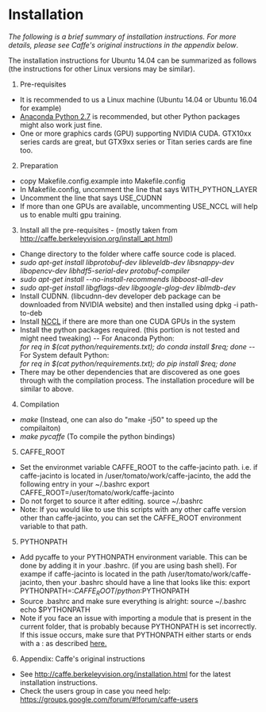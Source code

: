 # Installation

*The following is a brief summary of installation instructions. For more details, please see Caffe's original instructions in the appendix below*.

The installation instructions for Ubuntu 14.04 can be summarized as follows (the instructions for other Linux versions may be similar).  
1. Pre-requisites
 * It is recommended to us a Linux machine (Ubuntu 14.04 or Ubuntu 16.04 for example)
 * [Anaconda Python 2.7](https://www.continuum.io/downloads) is recommended, but other Python packages might also work just fine.
 * One or more graphics cards (GPU) supporting NVIDIA CUDA. GTX10xx series cards are great, but GTX9xx series or Titan series cards are fine too.
 
2. Preparation
 * copy Makefile.config.example into Makefile.config
 * In Makefile.config, uncomment the line that says WITH_PYTHON_LAYER
 * Uncomment the line that says USE_CUDNN
 * If more than one GPUs are available, uncommenting USE_NCCL will help us to enable multi gpu training.
 
3. Install all the pre-requisites - (mostly taken from http://caffe.berkeleyvision.org/install_apt.html)
 * Change directory to the folder where caffe source code is placed.
 * *sudo apt-get install libprotobuf-dev libleveldb-dev libsnappy-dev libopencv-dev libhdf5-serial-dev protobuf-compiler*
 * *sudo apt-get install --no-install-recommends libboost-all-dev*
 * *sudo apt-get install libgflags-dev libgoogle-glog-dev liblmdb-dev*
 * Install CUDNN. (libcudnn-dev developer deb package can be downloaded from NVIDIA website) and then installed using dpkg -i path-to-deb
 * Install [NCCL](https://github.com/NVIDIA/nccl/releases) if there are more than one CUDA GPUs in the system
 * Install the python packages required. (this portion is not tested and might need tweaking)
  -- For Anaconda Python: <br> *for req in $(cat python/requirements.txt); do conda install $req; done*
  -- For System default Python: <br> *for req in $(cat python/requirements.txt); do pip install $req; done* 
 * There may be other dependencies that are discovered as one goes through with the compilation process. The installation procedure will be similar to above.

4. Compilation
 * *make* (Instead, one can also do "make -j50" to speed up the compilaiton)
 * *make pycaffe* (To compile the python bindings)

5. CAFFE_ROOT
 * Set the environmet variable CAFFE_ROOT to the caffe-jacinto path. i.e. if caffe-jacinto is located in /user/tomato/work/caffe-jacinto, the add the following entry in your ~/.bashrc
 export CAFFE_ROOT=/user/tomato/work/caffe-jacinto
 * Do not forget to source it after editing.
 source ~/.bashrc
 * Note: If you would like to use this scripts with any other caffe version other than caffe-jacinto, you can set the CAFFE_ROOT environment variable to that path.
 
5. PYTHONPATH
 * Add pycaffe to your PYTHONPATH environment variable. This can be done by adding it in your .bashrc. (if you are using bash shell). For exampe if caffe-jacinto is located in the path /user/tomato/work/caffe-jacinto, then your .bashrc should have a line that looks like this:
export PYTHONPATH=:$CAFFE_ROOT/python:$PYTHONPATH
* Source .bashrc and make sure everything is alright:
source ~/.bashrc
echo $PYTHONPATH
* Note if you face an issue with importing a module that is present in the current folder, that is probably because PYTHONPATH is set incorrectly. If this issue occurs, make sure that PYTHONPATH either starts or ends with a : as described [here.](https://stackoverflow.com/questions/33615156/why-does-pythonpath-with-trailing-colon-add-current-directory-to-sys-path)
 
6. Appendix: Caffe's original instructions
 * See http://caffe.berkeleyvision.org/installation.html for the latest
installation instructions.
 * Check the users group in case you need help:
https://groups.google.com/forum/#!forum/caffe-users
